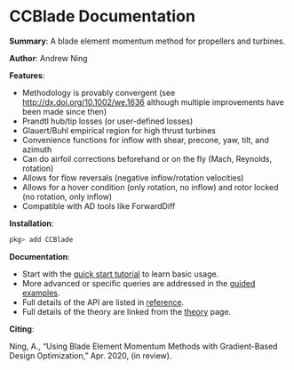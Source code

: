 # CCBlade Documentation

**Summary**: A blade element momentum method for propellers and turbines. 

**Author**: Andrew Ning

**Features**:

- Methodology is provably convergent (see <http://dx.doi.org/10.1002/we.1636> although multiple improvements have been made since then)
- Prandtl hub/tip losses (or user-defined losses)
- Glauert/Buhl empirical region for high thrust turbines
- Convenience functions for inflow with shear, precone, yaw, tilt, and azimuth
- Can do airfoil corrections beforehand or on the fly (Mach, Reynolds, rotation)
- Allows for flow reversals (negative inflow/rotation velocities)
- Allows for a hover condition (only rotation, no inflow) and rotor locked (no rotation, only inflow)
- Compatible with AD tools like ForwardDiff

**Installation**:

```julia
pkg> add CCBlade
```

**Documentation**:

- Start with the [quick start tutorial](tutorial.md) to learn basic usage.
- More advanced or specific queries are addressed in the [guided examples](howto.md).
- Full details of the API are listed in [reference](reference.md).
- Full details of the theory are linked from the [theory](theory.md) page.

**Citing**:

Ning, A., “Using Blade Element Momentum Methods with Gradient-Based Design Optimization,” Apr. 2020, (in review).


